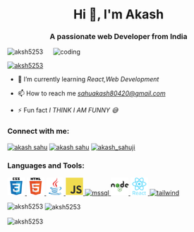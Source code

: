  <h1 align="center">Hi 👋, I'm Akash 
<h3 align="center">A passionate web Developer from India</h3>

 <img align="right" alt="coding" width="400" src="https://www.bing.com/images/search?view=detailV2&ccid=4fNBO%2fUD&id=6947F6B7BE31C0B9956BBE87CADE3E384F095CDC&thid=OIP.4fNBO_UDYEVxM0E5T2FyJQHaFj&mediaurl=https%3a%2f%2fgranroyalleigarape.com.br%2fwp-content%2fuploads%2f2021%2f05%2fprogrammer.gif&exph=600&expw=800&q=anime+coding+gif&simid=608044276044878003&FORM=IRPRST&ck=C350E31F75EC82DA743528530FB57E2A&selectedIndex=44&itb=0"/>
 <p align="left"> 
<img src="https://komarev.com/ghpvc/?username=aksh5253&label=Profile%20views&color=0e75b6&style=flat" alt="aksh5253" /> 
</p>


<p align="left">
 <a href="https://github.com/ryo-ma/github-profile-trophy">
<img src="https://github-profile-trophy.vercel.app/?username=aksh5253" alt="aksh5253" />
</a>
 </p>

- 🌱 I’m currently learning *React,Web Development*

- 📫 How to reach me *sahuakash80420@gmail.com*

- ⚡ Fun fact *I THINK I AM FUNNY 😅*

<h3 align="left">Connect with me:</h3>
<p align="left">
<a href="https://linkedin.com/in/akash sahu" target="blank"><img align="center" src="https://raw.githubusercontent.com/rahuldkjain/github-profile-readme-generator/master/src/images/icons/Social/linked-in-alt.svg" alt="akash sahu" height="30" width="40" /></a>
<a href="https://www.hackerrank.com/akash sahu" target="blank"><img align="center" src="https://raw.githubusercontent.com/rahuldkjain/github-profile-readme-generator/master/src/images/icons/Social/hackerrank.svg" alt="akash sahu" height="30" width="40" /></a>
<a href="https://www.leetcode.com/akash_sahuji" target="blank">
<img align="center" src="https://raw.githubusercontent.com/rahuldkjain/github-profile-readme-generator/master/src/images/icons/Social/leet-code.svg" alt="akash_sahuji" height="30" width="40" /></a>
</p>

<h3 align="left">Languages and Tools:</h3>
<p align="left"> <a href="https://www.w3schools.com/css/" target="_blank" rel="noreferrer"> <img src="https://raw.githubusercontent.com/devicons/devicon/master/icons/css3/css3-original-wordmark.svg" alt="css3" width="40" height="40"/> </a> <a href="https://www.w3.org/html/" target="_blank" rel="noreferrer"> <img src="https://raw.githubusercontent.com/devicons/devicon/master/icons/html5/html5-original-wordmark.svg" alt="html5" width="40" height="40"/> </a> <a href="https://www.java.com" target="_blank" rel="noreferrer"> <img src="https://raw.githubusercontent.com/devicons/devicon/master/icons/java/java-original.svg" alt="java" width="40" height="40"/> </a> <a href="https://developer.mozilla.org/en-US/docs/Web/JavaScript" target="_blank" rel="noreferrer"> <img src="https://raw.githubusercontent.com/devicons/devicon/master/icons/javascript/javascript-original.svg" alt="javascript" width="40" height="40"/> </a> <a href="https://www.microsoft.com/en-us/sql-server" target="_blank" rel="noreferrer"> <img src="https://www.svgrepo.com/show/303229/microsoft-sql-server-logo.svg" alt="mssql" width="40" height="40"/> </a> <a href="https://nodejs.org" target="_blank" rel="noreferrer"> <img src="https://raw.githubusercontent.com/devicons/devicon/master/icons/nodejs/nodejs-original-wordmark.svg" alt="nodejs" width="40" height="40"/> </a> <a href="https://reactjs.org/" target="_blank" rel="noreferrer"> <img src="https://raw.githubusercontent.com/devicons/devicon/master/icons/react/react-original-wordmark.svg" alt="react" width="40" height="40"/> </a> <a href="https://tailwindcss.com/" target="_blank" rel="noreferrer"> <img src="https://www.vectorlogo.zone/logos/tailwindcss/tailwindcss-icon.svg" alt="tailwind" width="40" height="40"/> </a> </p>

<p><img align="left" src="https://github-readme-stats.vercel.app/api/top-langs?username=aksh5253&show_icons=true&locale=en&layout=compact" alt="aksh5253" /></p>

<p>&nbsp;<img align="center" src="https://github-readme-stats.vercel.app/api?username=aksh5253&show_icons=true&locale=en" alt="aksh5253" /></p>

<p><img align="center" src="https://github-readme-streak-stats.herokuapp.com/?user=aksh5253&" alt="aksh5253" /></p>
